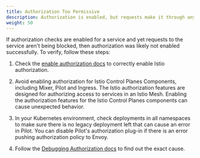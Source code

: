 ```yaml
---
title: Authorization Too Permissive
description: Authorization is enabled, but requests make it through anyway.
weight: 50
---
```

If authorization checks are enabled for a service and yet requests to the service aren't being blocked, then
authorization was likely not enabled successfully. To verify, follow these steps:

1. Check the [enable authorization docs](/docs/concepts/security/#enabling-authorization) to correctly enable
Istio authorization.

1. Avoid enabling authorization for Istio Control Planes Components, including Mixer, Pilot and Ingress.
The Istio authorization features are designed for authorizing access to services in an Istio Mesh.
Enabling the authorization features for the Istio Control Planes components can cause unexpected behavior.

1. In your Kubernetes environment, check deployments in all namespaces to make sure there is no legacy
deployment left that can cause an error in Pilot. You can disable Pilot's authorization plug-in if
there is an error pushing authorization policy to Envoy.

1. Follow the [Debugging Authorization docs](/docs/ops/security/debugging-authorization/) to find out the exact cause.
